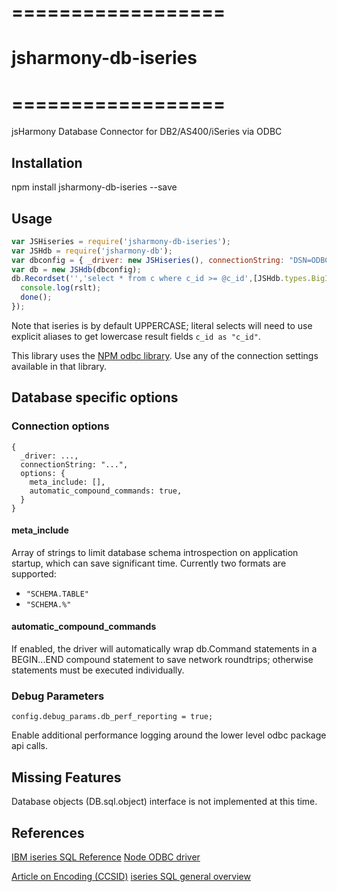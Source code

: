 # ==================
# jsharmony-db-iseries
# ==================

jsHarmony Database Connector for DB2/AS400/iSeries via ODBC

## Installation

npm install jsharmony-db-iseries --save

## Usage

```javascript
var JSHiseries = require('jsharmony-db-iseries');
var JSHdb = require('jsharmony-db');
var dbconfig = { _driver: new JSHiseries(), connectionString: "DSN=ODBC;Uid=DBUSER;pwd=DBPASS" };
var db = new JSHdb(dbconfig);
db.Recordset('','select * from c where c_id >= @c_id',[JSHdb.types.BigInt],{'c_id': 10},function(err,rslt){
  console.log(rslt);
  done();
});
```

Note that iseries is by default UPPERCASE; literal selects will need to use explicit aliases to get lowercase result fields `c_id as "c_id"`.

This library uses the [NPM odbc library](https://www.npmjs.com/package/odb).  Use any of the connection settings available in that library.

## Database specific options

### Connection options

```
{
  _driver: ...,
  connectionString: "...",
  options: {
    meta_include: [],
    automatic_compound_commands: true,
  }
}
```

#### meta_include

Array of strings to limit database schema introspection on application startup, which can save significant time. Currently two formats are supported:

- `"SCHEMA.TABLE"`
- `"SCHEMA.%"`

#### automatic_compound_commands

If enabled, the driver will automatically wrap db.Command statements in a BEGIN...END compound statement to save network roundtrips; otherwise statements must be executed individually.

### Debug Parameters

`config.debug_params.db_perf_reporting = true;`

Enable additional performance logging around the lower level odbc package api calls.

## Missing Features

Database objects (DB.sql.object) interface is not implemented at this time.

## References

[IBM iseries SQL Reference](https://www.ibm.com/docs/en/i/7.1?topic=reference-sql)
[Node ODBC driver](https://www.npmjs.com/package/odbc)

[Article on Encoding (CCSID)](https://developer.ibm.com/articles/dm-0506chong/)
[iseries SQL general overview](http://www.tylogix.com/Articles/iSeries_SQL_Programming_Youve_Got_The_Power.pdf)

